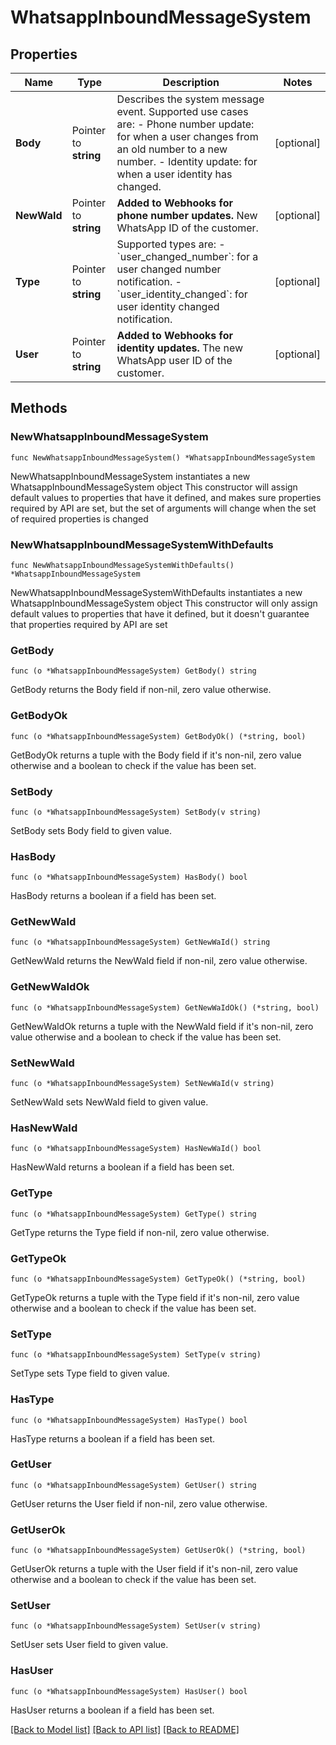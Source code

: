 # WhatsappInboundMessageSystem

## Properties

Name | Type | Description | Notes
------------ | ------------- | ------------- | -------------
**Body** | Pointer to **string** | Describes the system message event. Supported use cases are: - Phone number update: for when a user changes from an old number to a new number. - Identity update: for when a user identity has changed. | [optional] 
**NewWaId** | Pointer to **string** | **Added to Webhooks for phone number updates.**  New WhatsApp ID of the customer. | [optional] 
**Type** | Pointer to **string** | Supported types are: - &#x60;user_changed_number&#x60;: for a user changed number notification. - &#x60;user_identity_changed&#x60;: for user identity changed notification. | [optional] 
**User** | Pointer to **string** | **Added to Webhooks for identity updates.**  The new WhatsApp user ID of the customer. | [optional] 

## Methods

### NewWhatsappInboundMessageSystem

`func NewWhatsappInboundMessageSystem() *WhatsappInboundMessageSystem`

NewWhatsappInboundMessageSystem instantiates a new WhatsappInboundMessageSystem object
This constructor will assign default values to properties that have it defined,
and makes sure properties required by API are set, but the set of arguments
will change when the set of required properties is changed

### NewWhatsappInboundMessageSystemWithDefaults

`func NewWhatsappInboundMessageSystemWithDefaults() *WhatsappInboundMessageSystem`

NewWhatsappInboundMessageSystemWithDefaults instantiates a new WhatsappInboundMessageSystem object
This constructor will only assign default values to properties that have it defined,
but it doesn't guarantee that properties required by API are set

### GetBody

`func (o *WhatsappInboundMessageSystem) GetBody() string`

GetBody returns the Body field if non-nil, zero value otherwise.

### GetBodyOk

`func (o *WhatsappInboundMessageSystem) GetBodyOk() (*string, bool)`

GetBodyOk returns a tuple with the Body field if it's non-nil, zero value otherwise
and a boolean to check if the value has been set.

### SetBody

`func (o *WhatsappInboundMessageSystem) SetBody(v string)`

SetBody sets Body field to given value.

### HasBody

`func (o *WhatsappInboundMessageSystem) HasBody() bool`

HasBody returns a boolean if a field has been set.

### GetNewWaId

`func (o *WhatsappInboundMessageSystem) GetNewWaId() string`

GetNewWaId returns the NewWaId field if non-nil, zero value otherwise.

### GetNewWaIdOk

`func (o *WhatsappInboundMessageSystem) GetNewWaIdOk() (*string, bool)`

GetNewWaIdOk returns a tuple with the NewWaId field if it's non-nil, zero value otherwise
and a boolean to check if the value has been set.

### SetNewWaId

`func (o *WhatsappInboundMessageSystem) SetNewWaId(v string)`

SetNewWaId sets NewWaId field to given value.

### HasNewWaId

`func (o *WhatsappInboundMessageSystem) HasNewWaId() bool`

HasNewWaId returns a boolean if a field has been set.

### GetType

`func (o *WhatsappInboundMessageSystem) GetType() string`

GetType returns the Type field if non-nil, zero value otherwise.

### GetTypeOk

`func (o *WhatsappInboundMessageSystem) GetTypeOk() (*string, bool)`

GetTypeOk returns a tuple with the Type field if it's non-nil, zero value otherwise
and a boolean to check if the value has been set.

### SetType

`func (o *WhatsappInboundMessageSystem) SetType(v string)`

SetType sets Type field to given value.

### HasType

`func (o *WhatsappInboundMessageSystem) HasType() bool`

HasType returns a boolean if a field has been set.

### GetUser

`func (o *WhatsappInboundMessageSystem) GetUser() string`

GetUser returns the User field if non-nil, zero value otherwise.

### GetUserOk

`func (o *WhatsappInboundMessageSystem) GetUserOk() (*string, bool)`

GetUserOk returns a tuple with the User field if it's non-nil, zero value otherwise
and a boolean to check if the value has been set.

### SetUser

`func (o *WhatsappInboundMessageSystem) SetUser(v string)`

SetUser sets User field to given value.

### HasUser

`func (o *WhatsappInboundMessageSystem) HasUser() bool`

HasUser returns a boolean if a field has been set.


[[Back to Model list]](../README.md#documentation-for-models) [[Back to API list]](../README.md#documentation-for-api-endpoints) [[Back to README]](../README.md)
